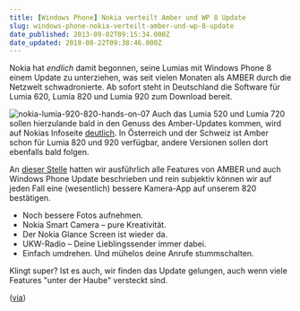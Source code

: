 ```yaml
---
title: [Windows Phone] Nokia verteilt Amber und WP 8 Update
slug: windows-phone-nokia-verteilt-amber-und-wp-8-update
date_published: 2013-09-02T09:15:34.000Z
date_updated: 2018-08-22T09:38:46.000Z
---
```


Nokia hat *endlich* damit begonnen, seine Lumias mit Windows Phone 8 einem Update zu unterziehen, was seit vielen Monaten als AMBER durch die Netzwelt schwadronierte. Ab sofort steht in Deutschland die Software für Lumia 620, Lumia 820 und Lumia 920 zum Download bereit. 

![nokia-lumia-920-820-hands-on-07](http://picdump.thafaker.de/2013/09/nokia-lumia-920-820-hands-on-07-100x100.jpg) Auch das Lumia 520 und Lumia 720 sollen hierzulande bald in den Genuss des Amber-Updates kommen, wird auf Nokias Infoseite [deutlich](http://www.nokia.com/global/support/software-update/wp8-software-update/availability-in-europe/). In Österreich und der Schweiz ist Amber schon für Lumia 820 und 920 verfügbar, andere Versionen sollen dort ebenfalls bald folgen.

An [dieser Stelle](__GHOST_URL__/nokia-lumia-update-amber-ist-bald-da/) hatten wir ausführlich alle Features von AMBER und auch Windows Phone Update beschrieben und rein subjektiv können wir auf jeden Fall eine (wesentlich) bessere Kamera-App auf unserem 820 bestätigen.

- Noch bessere Fotos aufnehmen.
- Nokia Smart Camera – pure Kreativität.
- Der Nokia Glance Screen ist wieder da.
- UKW-Radio – Deine Lieblingssender immer dabei.
- Einfach umdrehen. Und mühelos deine Anrufe stummschalten.

Klingt super? Ist es auch, wir finden das Update gelungen, auch wenn viele Features "unter der Haube" versteckt sind.

([via](http://winfuture.de/news,77687.html))
